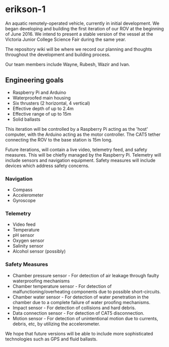# erikson-1
An aquatic remotely-operated vehicle, currently in initial development. 
We began developing and building the first iteration of our ROV at the beginning of June 2016. We intend to present a stable version of the vessel at the Victoria Junior College Science Fair during the same year. 

The repository wiki will be where we record our planning and thoughts throughout the development and building process. 

Our team members include Wayne, Rubesh, Wazir and Ivan. 

## Engineering goals

* Raspberry Pi and Arduino
* Waterproofed main housing
* Six thrusters (2 horizontal, 4 vertical)
* Effective depth of up to 2.4m
* Effective range of up to 15m
* Solid ballasts

This iteration will be controlled by a Raspberry Pi acting as the 'host' computer, with the Arduino acting as the motor controller. The CAT5 tether connecting the ROV to the base station is 15m long. 

Future iterations, will contain a live video, telemetry feed, and safety measures. This will be chiefly managed by the Raspberry Pi. Telemetry will include sensors and navigation equipment. Safety measures will include devices which address safety concerns.

### Navigation

* Compass
* Accelerometer
* Gyroscope

### Telemetry

* Video feed
* Temperature
* pH sensor
* Oxygen sensor
* Salinity sensor
* Alcohol sensor (possibly)

### Safety Measures

* Chamber pressure sensor - For detection of air leakage through faulty waterproofing mechanisms
* Chamber temperature sensor - For detection of malfunctioning/overheating components due to possible short-circuits.
* Chamber water sensor - For detection of water penetration in the chamber due to a complete failure of water proofing mechanisms.
* Impact sensor - For detection of collisions and hard debris.
* Data connection sensor - For detection of CAT5 disconnection.
* Motion sensor - For detection of unintentional motion due to currents, debris, etc, by utilizing the accelerometer.



We hope that future versions will be able to include more sophisticated technologies such as GPS and fluid ballasts.
